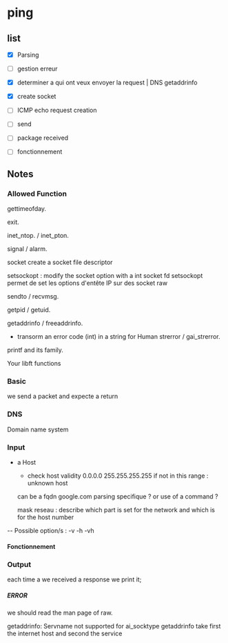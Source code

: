 # ping

## list

- [x] Parsing
- [ ] gestion erreur
- [x] determiner a qui ont veux envoyer la request | DNS getaddrinfo
- [x] create socket
- [ ] ICMP echo request creation
- [ ] send
- [ ] package received
- [ ] fonctionnement


## Notes

### Allowed Function

gettimeofday.

exit.

inet_ntop. / inet_pton.

signal / alarm.

socket create a socket file descriptor

setsockopt : modify the socket option with a int socket fd
setsockopt permet de set les options d'entête IP sur des socket raw

sendto / recvmsg.

getpid / getuid.


getaddrinfo / freeaddrinfo.

- transorm an error code (int) in a string for Human
strerror / gai_strerror.

printf and its family.

Your libft functions

### Basic

we send a packet and expecte a return


### DNS
Domain name system

### Input

- a Host
	- check host validity
	0.0.0.0
	255.255.255.255
	if not in this range : unknown host
	
	can be a fqdn
	google.com
	parsing specifique ?
	or use of a command ?
	
	mask reseau : describe which part is set for the network and which is for the host number

-- Possible option/s : 
	-v
	-h
	-vh	


#### Fonctionnement

### Output

each time a we received a response we print it;

##### ERROR

we should read the man page of raw.

getaddrinfo: Servname not supported for ai_socktype
getaddrinfo take first the internet host and second the service
